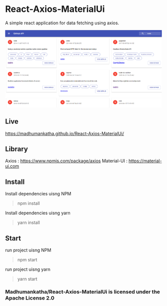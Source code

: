 # React-Axios-MaterialUi

A simple react application for data fetching using axios.

<img src="public/github.png" />

## Live 

https://madhumankatha.github.io/React-Axios-MaterialUi/

## Library

Axios : https://www.npmjs.com/package/axios
Material-UI : https://material-ui.com

## Install

Install dependencies uisng NPM
> npm install

Install dependencies uisng yarn
> yarn install

## Start

run project uisng NPM
> npm start

run project uisng yarn
> yarn start

### Madhumankatha/React-Axios-MaterialUi is licensed under the Apache License 2.0

